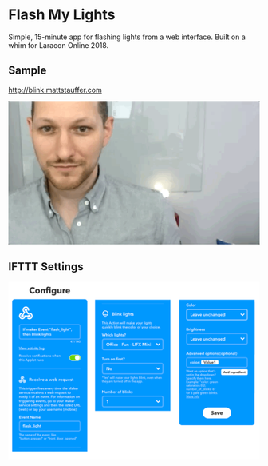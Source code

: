 # Flash My Lights

Simple, 15-minute app for flashing lights from a web interface. Built on a whim for Laracon Online 2018.

## Sample
http://blink.mattstauffer.com

![](blink.gif?raw=true)

## IFTTT Settings
![](ifttt-settings.png?raw=true)
